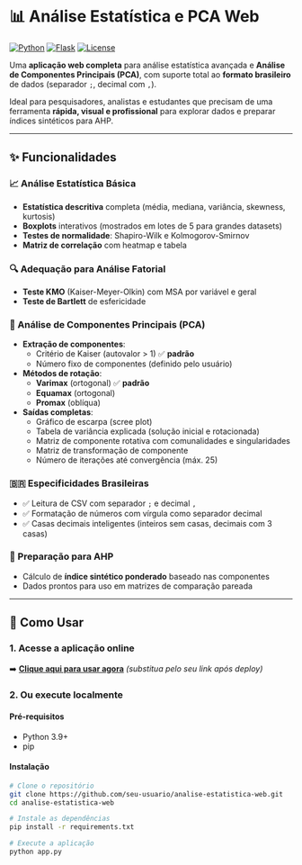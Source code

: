 # 📊 Análise Estatística e PCA Web

[![Python](https://img.shields.io/badge/Python-3.9%2B-blue?logo=python)](https://python.org)
[![Flask](https://img.shields.io/badge/Flask-3.0+-black?logo=flask)](https://flask.palletsprojects.com/)
[![License](https://img.shields.io/badge/License-MIT-green)](LICENSE)

Uma **aplicação web completa** para análise estatística avançada e **Análise de Componentes Principais (PCA)**, com suporte total ao **formato brasileiro** de dados (separador `;`, decimal com `,`).

Ideal para pesquisadores, analistas e estudantes que precisam de uma ferramenta **rápida, visual e profissional** para explorar dados e preparar índices sintéticos para AHP.

---

## ✨ Funcionalidades

### 📈 Análise Estatística Básica
- **Estatística descritiva** completa (média, mediana, variância, skewness, kurtosis)
- **Boxplots** interativos (mostrados em lotes de 5 para grandes datasets)
- **Testes de normalidade**: Shapiro-Wilk e Kolmogorov-Smirnov
- **Matriz de correlação** com heatmap e tabela

### 🔍 Adequação para Análise Fatorial
- **Teste KMO** (Kaiser-Meyer-Olkin) com MSA por variável e geral
- **Teste de Bartlett** de esfericidade

### 🧮 Análise de Componentes Principais (PCA)
- **Extração de componentes**:
  - Critério de Kaiser (autovalor > 1) ✅ **padrão**
  - Número fixo de componentes (definido pelo usuário)
- **Métodos de rotação**:
  - **Varimax** (ortogonal) ✅ **padrão**
  - **Equamax** (ortogonal)
  - **Promax** (oblíqua)
- **Saídas completas**:
  - Gráfico de escarpa (scree plot)
  - Tabela de variância explicada (solução inicial e rotacionada)
  - Matriz de componente rotativa com comunalidades e singularidades
  - Matriz de transformação de componente
  - Número de iterações até convergência (máx. 25)

### 🇧🇷 Especificidades Brasileiras
- ✅ Leitura de CSV com separador `;` e decimal `,`
- ✅ Formatação de números com vírgula como separador decimal
- ✅ Casas decimais inteligentes (inteiros sem casas, decimais com 3 casas)

### 🎯 Preparação para AHP
- Cálculo de **índice sintético ponderado** baseado nas componentes
- Dados prontos para uso em matrizes de comparação pareada

---

## 🚀 Como Usar

### 1. Acesse a aplicação online
➡️ **[Clique aqui para usar agora](https://seu-app.onrender.com)** *(substitua pelo seu link após deploy)*

### 2. Ou execute localmente

#### Pré-requisitos
- Python 3.9+
- pip

#### Instalação
```bash
# Clone o repositório
git clone https://github.com/seu-usuario/analise-estatistica-web.git
cd analise-estatistica-web

# Instale as dependências
pip install -r requirements.txt

# Execute a aplicação
python app.py

